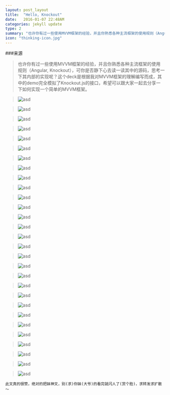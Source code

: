 ```yaml
---
layout: post_layout
title:  "Hello, Knockout"
date:   2016-01-07 22:48AM
categories: jekyll update
type: 2
summary: "也许你有过一些使用MVVM框架的经验，并且你熟悉各种主流框架的使用规则（Angular, Knockout），可你是否静下心去读一读其中的源码，思考一下其内部的实现呢？这个deck是根据我对MVVM框架的理解编写而成，其中的demo完全模拟了Knockout.js的接口，希望可以跟大家一起去分享一下如何实现一个简单的MVVM框架。"
icon: "thinking-icon.jpg"
---
```

###来源

>也许你有过一些使用MVVM框架的经验，并且你熟悉各种主流框架的使用规则（Angular, Knockout），可你是否静下心去读一读其中的源码，思考一下其内部的实现呢？这个deck是根据我对MVVM框架的理解编写而成，其中的demo完全模拟了Knockout.js的接口，希望可以跟大家一起去分享一下如何实现一个简单的MVVM框架。


>![asd](/../img/Knockout/Knockout.001.jpg)

>![asd](/../img/Knockout/Knockout.002.jpg)

>![asd](/../img/Knockout/Knockout.003.jpg)

>![asd](/../img/Knockout/Knockout.004.jpg)

>![asd](/../img/Knockout/Knockout.005.jpg)

>![asd](/../img/Knockout/Knockout.006.jpg)

>![asd](/../img/Knockout/Knockout.007.jpg)

>![asd](/../img/Knockout/Knockout.008.jpg)

>![asd](/../img/Knockout/Knockout.009.jpg)

>![asd](/../img/Knockout/Knockout.010.jpg)

>![asd](/../img/Knockout/Knockout.011.jpg)

>![asd](/../img/Knockout/Knockout.012.jpg)

>![asd](/../img/Knockout/Knockout.013.jpg)

>![asd](/../img/Knockout/Knockout.014.jpg)

>![asd](/../img/Knockout/Knockout.015.jpg)

>![asd](/../img/Knockout/Knockout.016.jpg)

>![asd](/../img/Knockout/Knockout.017.jpg)

>![asd](/../img/Knockout/Knockout.018.jpg)

>![asd](/../img/Knockout/Knockout.019.jpg)

>![asd](/../img/Knockout/Knockout.020.jpg)

>![asd](/../img/Knockout/Knockout.021.jpg)

>![asd](/../img/Knockout/Knockout.022.jpg)

>![asd](/../img/Knockout/Knockout.023.jpg)

>![asd](/../img/Knockout/Knockout.024.jpg)

>![asd](/../img/Knockout/Knockout.025.jpg)

>![asd](/../img/Knockout/Knockout.026.jpg)

>![asd](/../img/Knockout/Knockout.027.jpg)

>![asd](/../img/Knockout/Knockout.028.jpg)

>![asd](/../img/Knockout/Knockout.029.jpg)


`此文真的很赞，绝对的把妹神文，别(求)你妹(大爷)的看完就闪人了(赏个脸)，求转发求扩散～` 










